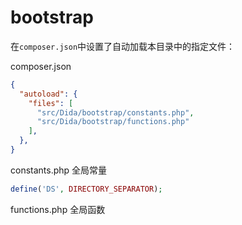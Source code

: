 # bootstrap

在`composer.json`中设置了自动加载本目录中的指定文件：

composer.json

```json
{
  "autoload": {
    "files": [
      "src/Dida/bootstrap/constants.php",
      "src/Dida/bootstrap/functions.php"
    ],
  },
}
```

constants.php 全局常量

```php
define('DS', DIRECTORY_SEPARATOR);
```

functions.php 全局函数

```php
```
